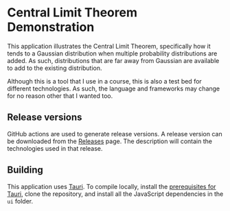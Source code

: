 # Central Limit Theorem Demonstration

This application illustrates the Central Limit Theorem, specifically how it
tends to a Gaussian distribution when multiple probability distributions are
added. As such, distributions that are far away from Gaussian are available
to add to the existing distribution.

Although this is a tool that I use in a course, this is also a test bed for
different technologies. As such, the language and frameworks may change
for no reason other that I wanted too.

## Release versions

GitHub actions are used to generate release versions.
A release version can be downloaded from the [Releases](releases) page. The
description will contain the technologies used in that release.

## Building

This application uses [Tauri](https://tauri.app/). To compile locally, install
the [prerequisites for Tauri](https://tauri.app/start/prerequisites/),
clone the repository, and install all the JavaScript dependencies in the `ui`
folder.
